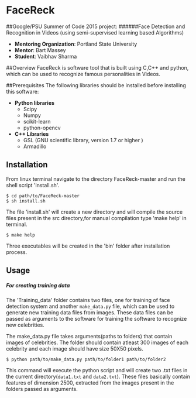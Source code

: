 # FaceReck
##Google/PSU Summer of Code 2015 project:
######Face Detection and Recognition in Videos (using semi-supervised learning based Algorithms)

* **Mentoring Organization**: Portland State University
* **Mentor**: Bart Massey
* **Student**: Vaibhav Sharma

##Overview
FaceReck is software tool that is built using C,C++ and python, which can be used to recognize famous personalities
in Videos. 

##Prerequisites
The following libraries should be installed before installing this software:
* **Python libraries**
    * Scipy
    * Numpy
    * scikit-learn
    * python-opencv
* **C++ Libraries**
    * GSL (GNU scientific library, version 1.7 or higher )   
    * Armadillo


## Installation
From linux terminal navigate to the directory FaceReck-master and run the shell script 'install.sh'.
```
$ cd path/to/FaceReck-master
$ sh install.sh
```
The file 'install.sh' will create a new directory and will compile the source files present in the src directory,for
manual compilation type 'make help' in terminal.
```
$ make help
```
Three executables will be created in the 'bin' folder after installation process.


## Usage
##### For creating training data
The 'Training_data' folder contains two files, one for training of face detection system and another `make_data.py` 
file, which can be used to generate new training data files from images. These data files can be passed as 
arguments to the software for training the software to recognize new celebrities.

The make_data.py file takes arguments(paths to folders) that contain images of celebrities. The folder should contain atleast 300 images of each celebrity and each image should have size 50X50 pixels.
```
$ python path/to/make_data.py path/to/folder1 path/to/folder2
```
This command will execute the python script and will create two .txt files in the current directory(`data1.txt` and `data2.txt`). These files basically contain features of dimension 2500, extracted from the images present in the folders passed as arguments.

